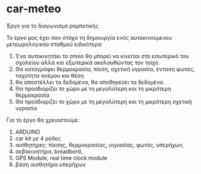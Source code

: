 # car-meteo
Έργο για το διαγωνισμό ρομποτικής

Το έργο μας έχει σαν στόχο τη δημιουργία ενός αυτοκινούμενου μετεωρολογικού σταθμού
ειδικότερα 
  1) Ένα αυτοκινητάκι το οποίο θα μπορεί να κινείται στο εσωτερικό του σχολείου αλλά και εξωτερικά ακολουθώντας τον τοίχο.
  2) Θα καταγράφει θερμοκρασία, πίεση, σχετική υγρασία, ένταση φωτός, ταχύτητα ανέμου και θέση
  3) θα αποστέλλει τα δεδομένα, θα αποθηκεύει τα δεδομένα.
  4) Θα προσδιορίζει το χώρο με τη μεγαλύτερη και τη μικρότερη θερμοκρασία
  5) Θα προσδιορίζει το χώρο με τη μεγαλύτερη και τη μικρότερη σχετική υγρασία

Για το έργο θα χρειαστούμε:
  1) ARDUINO 
  2) car kit με 4 ρόδες
  3) αισθητήρες: πίεσης, θερμοκρασίας, υγρασίας, φωτός, υπερήχων, 
  4) σεβοκινητήρα, breadbord, 
  5) GPS Module, real time clock module
  6) βάση αισθητήρα υπερήχων
